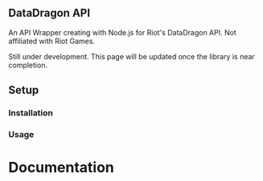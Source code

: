 ## DataDragon API
An API Wrapper creating with Node.js for Riot's DataDragon API. Not affiliated with Riot Games.

Still under development. This page will be updated once the library is near completion.

## Setup

### Installation

### Usage

# Documentation